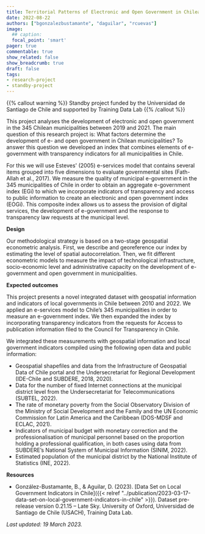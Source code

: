 ```yaml
---
title: Territorial Patterns of Electronic and Open Government in Chilean Municipalities
date: 2022-08-22
authors: ["bgonzalezbustamante", "daguilar", "rcuevas"]
image:
  ## caption: 
  focal_point: 'smart'
pager: true
commentable: true
show_related: false
show_breadcrumb: true
draft: false
tags:
- research-project
- standby-project
---
```


{{% callout warning %}}
Standby project funded by the Universidad de Santiago de Chile and supported by Training Data Lab
{{% /callout %}}

This project analyses the development of electronic and open government in the 345 Chilean municipalities between 2019 and 2021. The main question of this research project is: What factors determine the development of e- and open government in Chilean municipalities? To answer this question we developed an index that combines elements of e-government with transparency indicators for all municipalities in Chile.

<!--more-->

For this we will use Esteves' (2005) e-services model that contains several items grouped into five dimensions to evaluate governmental sites (Fath-Allah et al., 2017). We measure the quality of municipal e-government in the 345 municipalities of Chile in order to obtain an aggregate e-government index (EGi) to which we incorporate indicators of transparency and access to public information to create an electronic and open government index (EOGi). This composite index allows us to assess the provision of digital services, the development of e-government and the response to transparency law requests at the municipal level.

**Design**

Our methodological strategy is based on a two-stage geospatial econometric analysis. First, we describe and georeference our index by estimating the level of spatial autocorrelation. Then, we fit different econometric models to measure the impact of technological infrastructure, socio-economic level and administrative capacity on the development of e-government and open government in municipalities.

**Expected outcomes**

This project presents a novel integrated dataset with geospatial information and indicators of local governments in Chile between 2010 and 2022. We applied an e-services model to Chile’s 345 municipalities in order to measure an e-government index. We then expanded the index by incorporating transparency indicators from the requests for Access to publication information filed to the Council for Transparency in Chile.

We integrated these measurements with geospatial information and local government indicators compiled using the following open data and public information:

* Geospatial shapefiles and data from the Infrastructure of Geospatial Data of Chile portal and the Undersecretariat for Regional Development (IDE-Chile and SUBDERE, 2018, 2020).
* Data for the number of fixed Internet connections at the municipal district level from the Undersecretariat for Telecommunications (SUBTEL, 2022).
* The rate of monetary poverty from the Social Observatory Division of the Ministry of Social Development and the Family and the UN Economic Commission for Latin America and the Caribbean (DOS-MDSF and ECLAC, 2021).
* Indicators of municipal budget with monetary correction and the professionalisation of municipal personnel based on the proportion holding a professional qualification, in both cases using data from SUBDERE’s National System of Municipal Information (SINIM, 2022).
* Estimated population of the municipal district by the National Institute of Statistics (INE, 2022).

**Resources**

* González-Bustamante, B., & Aguilar, D. (2023). [Data Set on Local Government Indicators in Chile]({{< relref "../publication/2023-03-17-data-set-on-local-government-indicators-in-chile" >}}). Dataset pre-release version 0.21.15 – Late Sky. University of Oxford, Universidad de Santiago de Chile (USACH), Training Data Lab.

_Last updated: 19 March 2023._